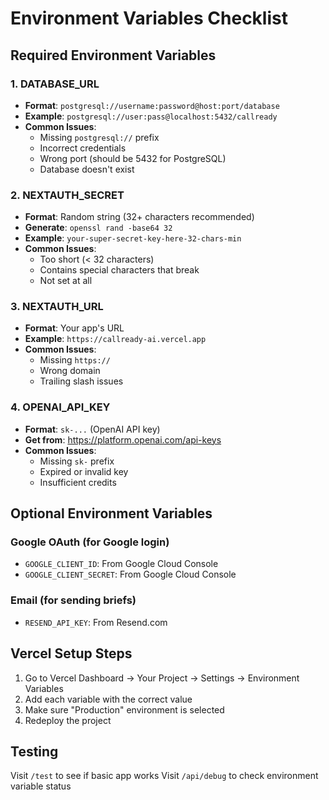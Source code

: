 # Environment Variables Checklist

## Required Environment Variables

### 1. DATABASE_URL
- **Format**: `postgresql://username:password@host:port/database`
- **Example**: `postgresql://user:pass@localhost:5432/callready`
- **Common Issues**:
  - Missing `postgresql://` prefix
  - Incorrect credentials
  - Wrong port (should be 5432 for PostgreSQL)
  - Database doesn't exist

### 2. NEXTAUTH_SECRET
- **Format**: Random string (32+ characters recommended)
- **Generate**: `openssl rand -base64 32`
- **Example**: `your-super-secret-key-here-32-chars-min`
- **Common Issues**:
  - Too short (< 32 characters)
  - Contains special characters that break
  - Not set at all

### 3. NEXTAUTH_URL
- **Format**: Your app's URL
- **Example**: `https://callready-ai.vercel.app`
- **Common Issues**:
  - Missing `https://`
  - Wrong domain
  - Trailing slash issues

### 4. OPENAI_API_KEY
- **Format**: `sk-...` (OpenAI API key)
- **Get from**: https://platform.openai.com/api-keys
- **Common Issues**:
  - Missing `sk-` prefix
  - Expired or invalid key
  - Insufficient credits

## Optional Environment Variables

### Google OAuth (for Google login)
- `GOOGLE_CLIENT_ID`: From Google Cloud Console
- `GOOGLE_CLIENT_SECRET`: From Google Cloud Console

### Email (for sending briefs)
- `RESEND_API_KEY`: From Resend.com

## Vercel Setup Steps

1. Go to Vercel Dashboard → Your Project → Settings → Environment Variables
2. Add each variable with the correct value
3. Make sure "Production" environment is selected
4. Redeploy the project

## Testing

Visit `/test` to see if basic app works
Visit `/api/debug` to check environment variable status
